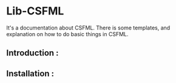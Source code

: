 # Lib-CSFML
It's a documentation about CSFML. There is some templates, and explanation on how to do basic things in CSFML.
## Introduction :
## Installation :
